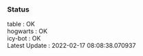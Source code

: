 ### Status


table : OK  
hogwarts : OK  
icy-bot : OK  
Latest Update : 2022-02-17 08:08:38.070937
